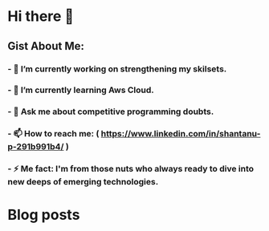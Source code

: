 # Hi there 👋


## Gist About Me:

### - 🔭 I’m currently working on strengthening my skilsets.
### - 🌱 I’m currently learning Aws Cloud.
### - 💬 Ask me about competitive programming doubts.
### - 📫 How to reach me: ( https://www.linkedin.com/in/shantanu-p-291b991b4/ )
### - ⚡ Me fact: I'm from those nuts who always ready to dive into new deeps of emerging technologies.


# Blog posts

<!-- BLOG-POST-LIST:START -->
<!-- BLOG-POST-LIST:END -->
